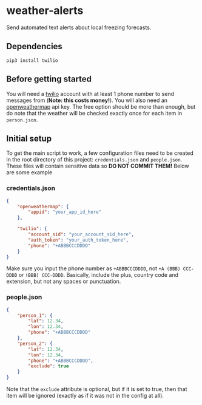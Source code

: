 # weather-alerts
Send automated text alerts about local freezing forecasts.

## Dependencies
```
pip3 install twilio
```
## Before getting started

You will need a [twilio](https://www.twilio.com/) account with at least 1 phone number to send messages from (**Note: this costs money!**).
You will also need an [openweathermap](https://openweathermap.org/) api key. The free option should be more than enough, but do note that the weather will be checked exactly once for each item in `person.json`.

## Initial setup

To get the main script to work, a few configuration files need to be created in the root directory of this project: `credentials.json` and `people.json`.
These files will contain sensitive data so **DO NOT COMMIT THEM!**
Below are some example

### credentials.json
```json
{
	"openweathermap": {
		"appid": "your_app_id_here"
	},

	"twilio": {
		"account_sid": "your_account_sid_here",
		"auth_token": "your_auth_token_here",
		"phone": "+ABBBCCCDDDD"
	}
}
```
Make sure you input the phone number as `+ABBBCCCDDDD`, not `+A (BBB) CCC-DDDD` or `(BBB) CCC-DDDD`.
Basically, include the plus, country code and extension, but not any spaces or punctuation.

### people.json
```json
{
	"person_1": {
		"lat": 12.34,
		"lon": 12.34,
		"phone": "+ABBBCCCDDDD"
	},
	"person_2": {
		"lat": 12.34,
		"lon": 12.34,
		"phone": "+ABBBCCCDDDD",
		"exclude": true
	}
}
```
Note that the `exclude` attribute is optional, but if it is set to true, then that item will be ignored (exactly as if it was not in the config at all).
